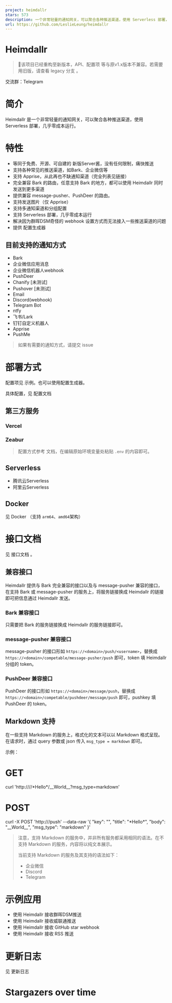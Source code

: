```yaml
---
project: heimdallr
stars: 573
description: 一个非常轻量的通知网关，可以聚合各种推送渠道，使用 Serverless 部署，几乎零成本运行。
url: https://github.com/LeslieLeung/heimdallr
---
```


Heimdallr
=========

> 🔧该项目已经重构至新版本，API、配置项 等与原v1.x版本不兼容。若需要用旧版，请查看 legacy 分支 。

交流群：Telegram

简介
==

Heimdallr 是一个非常轻量的通知网关，可以聚合各种推送渠道，使用 Serverless 部署，几乎零成本运行。

特性
==

-   等同于免费、开源、可自建的 新版Server酱，没有任何限制，痛快推送
-   支持各种常见的推送渠道，如Bark、企业微信等
-   支持 Apprise，从此再也不缺通知渠道（完全列表见链接）
-   完全兼容 Bark 的路由，任意支持 Bark 的地方，都可以使用 Heimdallr 同时发送到更多渠道
-   提供兼容 message-pusher、PushDeer 的路由。
-   支持发送图片（仅 Apprise）
-   支持多通知渠道和分组配置
-   支持 Serverless 部署，几乎零成本运行
-   解决因为群晖DSM奇怪的 webhook 设置方式而无法接入一些推送渠道的问题
-   提供 配置生成器

目前支持的通知方式
---------

-   Bark
-   企业微信应用消息
-   企业微信机器人webhook
-   PushDeer
-   Chanify \[未测试\]
-   Pushover \[未测试\]
-   Email
-   Discord(webhook)
-   Telegram Bot
-   ntfy
-   飞书/Lark
-   钉钉自定义机器人
-   Apprise
-   PushMe

> 如果有需要的通知方式，请提交 issue

部署方式
====

配置项见 示例。也可以使用配置生成器。

具体配置，见 配置文档

第三方服务
-----

### Vercel

### Zeabur

> 配置方式参考 文档，在编辑原始环境变量处粘贴 `.env` 的内容即可。

Serverless
----------

-   腾讯云Serverless
-   阿里云Serverless

Docker
------

见 Docker （支持 `arm64`、`amd64`架构）

接口文档
====

见 接口文档 。

兼容接口
----

Heimdallr 提供与 Bark 完全兼容的接口以及与 message-pusher 兼容的接口，在支持 Bark 或 message-pusher 的服务上，将服务链接换成 Heimdallr 的链接即可把信息通过 Heimdallr 发送。

### Bark 兼容接口

只需要把 Bark 的服务链接换成 Heimdallr 的服务链接即可。

### message-pusher 兼容接口

message-pusher 的接口形如 `https://<domain>/push/<username>`，替换成 `https://<domain>/competable/message-pusher/push` 即可，token 填 Heimdallr 分组的 token。

### PushDeer 兼容接口

PushDeer 的接口形如 `https://<domain>/message/push`，替换成 `https://<domain>/competable/pushdeer/message/push` 即可，pushkey 填 PushDeer 的 token。

Markdown 支持
-----------

在一些支持 Markdown 的服务上，格式化的文本可以以 Markdown 格式呈现。在请求时，通过 query 参数或 json 传入 `msg_type = markdown` 即可。

示例：

# GET
curl 'http://<HOST>/<TOKEN>/\*Hello\*/\_\_World\_\_?msg\_type=markdown'
# POST
curl -X POST 'http://<HOST>/push' --data-raw '{
    "key": "<TOKEN>",
    "title": "\*Hello\*",
    "body": "\_\_World\_\_",
    "msg\_type": "markdown"
}'

> 注意，支持 Markdown 的服务中，并非所有服务都采用相同的语法。在不支持 Markdown 的服务，内容将以纯文本展示。
> 
> 当前支持 Markdown 的服务及其支持的语法如下：
> 
> -   企业微信
> -   Discord
> -   Telegram

示例应用
====

-   使用 Heimdallr 接收群晖DSM推送
-   使用 Heimdallr 接收威联通推送
-   使用 Heimdallr 接收 GitHub star webhook
-   使用 Heimdallr 接收 RSS 推送

更新日志
====

见 更新日志

Stargazers over time
====================
